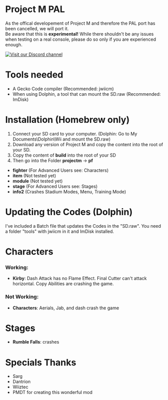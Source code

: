 # Project M PAL
As the offical developement of Project M and therefore the PAL port has been cancelled, we will port it.  
Be aware that this is **experimental!** While there shouldn't be any issues when testing on a real console, please do so only if you are experienced enough.

[![Visit our Discord channel](https://i.imgur.com/uBnGtnG.png)](https://discord.gg/BAUU4Vu)
# Tools needed
- A Gecko Code compiler (Recommended: jwiicm)
- When using Dolphin, a tool that can mount the SD.raw (Recommended: ImDisk)

# Installation (Homebrew only)
1. Connect your SD card to your computer. (Dolphin: Go to My Documents\Dolphin\Wii and mount the SD.raw)
2. Download any version of Project M and copy the content into the root of your SD.
3. Copy the content of **build** into the root of your SD
4. Then go into the Folder **projectm** -> **pf**

- **fighter** (For Advanced Users see: Characters)
- **item** (Not tested yet)
- **module** (Not tested yet)
- **stage** (For Advanced Users see: Stages)
- **info2** (Crashes Stadium Modes, Menu, Training Mode)

# Updating the Codes (Dolphin)
I've included a Batch file that updates the Codes in the "SD.raw". You need a folder "tools" with jwiicm in it and ImDisk installed.

# Characters
### Working:
- **Kirby**: Dash Attack has no Flame Effect. Final Cutter can't attack horizontal. Copy Abilities are crashing the game.

### Not Working:
- **Characters**: Aerials, Jab, and dash crash the game

# Stages
- **Rumble Falls**: crashes

# Specials Thanks
- Sarg
- Dantrion
- Wiiztec
- PMDT for creating this wonderful mod
